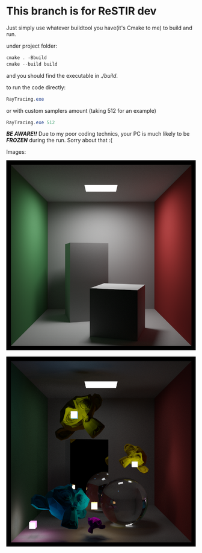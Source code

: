 # This branch is for ReSTIR dev

Just simply use whatever buildtool you have(it's Cmake to me) to build and run.

under project folder:

```powershell
cmake . -Bbuild
cmake --build build
```

and you should find the executable in _./build_.

to run the code directly:

```powershell
RayTracing.exe
```

or with custom samplers amount (taking 512 for an example)

```powershell
RayTracing.exe 512
```

***BE AWARE!!*** Due to my poor coding technics, your PC is much likely to be **_FROZEN_** during the run. Sorry about that :(

Images:

![CBREF](img/readme/CBREF.png)

![CBMREF](img/readme/CBMREF.png)
